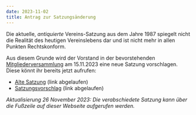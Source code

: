 ```yaml
---
date: 2023-11-02
title: Antrag zur Satzungsänderung
---
```


Die aktuelle, *antiquierte* Vereins-Satzung aus dem Jahre 1987 spiegelt nicht die Realität des heutigen Vereinslebens dar und ist nicht mehr in allen Punkten Rechtskonform.

Aus diesem Grunde wird der Vorstand in der bevorstehenden <a href="/einladung-zur-hauptversammlung-fuer-das-jahr-2023">Mitgliederversammlung</a> am 15.11.2023 eine neue Satzung vorschlagen. Diese könnt ihr bereits jetzt aufrufen:

- <a href="#">Alte Satzung</a> (link abgelaufen)
- <a href="#">Satzungsvorschlag</a> (link abgelaufen)

_Aktualisierung 26 November 2023: Die verabschiedete Satzung kann über die Fußzeile auf dieser Webseite aufgerufen werden._